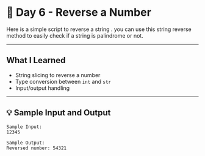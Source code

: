 # 🔁 Day 6 - Reverse a Number

Here is a simple script to reverse a string . you can use this string reverse method to easily check if a string is palindrome or not. 

---

## What I Learned
- String slicing to reverse a number
- Type conversion between `int` and `str`
- Input/output handling

---

## 💡 Sample Input and Output
```text
Sample Input:
12345

Sample Output:
Reversed number: 54321
